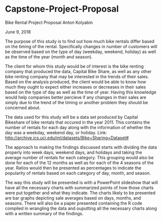 # Capstone-Project-Proposal
Bike Rental Project Proposal
Anton Kolyabin

June 9, 2018

The purpose of this study is to find out how much bike rentals differ based on the timing of the rental. Specifically changes in number of customers will be observed based on the type of day (weekday, weekend, holiday) as well as the time of the year (month and season).

The client for whom this study would be of interest is the bike renting company that produced the data, Capital Bike Share, as well as any other bike renting company that may be interested in the trends of their sales. Based on the analysis produced, the client would be able to know how much they ought to expect either increases or decreases in their sales based on the type of day as well as the time of year. Having this knowledge would help companies better percieve if any changes in their sales are simply due to the trend of the timing or another problem they should be concerned about.

The data used for this study will be a data set produced by Capital Bikeshare of bike rentals that occured in the year 2011. This contains the number of rentals for each day along with the information of whether the day was a weekday, weekend day, or holiday. Link: http://archive.ics.uci.edu/ml/datasets/Bike+Sharing+Dataset#

The approach to making the findings discussed starts with dividing the data properly into week days, weekend days, and holidays and taking the average number of rentals for each category. This grouping would also be done for each of the 12 months as well as for each of the 4 seasons of the year. Ratios would then be presented as percentages to indicate the popularity of rentals based on each category of day, month, and season.

The way this study will be presented is with a PowerPoint slideshow that will have all the necessary charts with summarized points of how those charts were put together and what they indicate. The charts likely to be presented are bar graphs depicting sale averages based on days, months, and seasons. There will also be a paper presented containing the R code compiled in wrangling the data and ouputting all the necessary charts along with a written summary of the findings.
